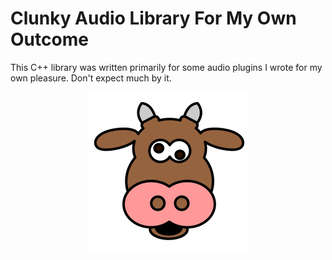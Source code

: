 # Clunky Audio Library For My Own Outcome

This C++ library was written primarily for some audio plugins I wrote for
my own pleasure. Don't expect much by it.

<center>
 <img src="doc/calfmoo.svg" alt=logo" />
</center>
